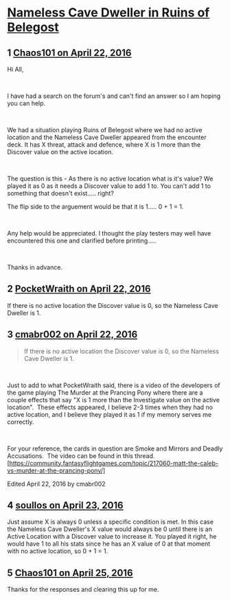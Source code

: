 # [Nameless Cave Dweller in Ruins of Belegost](https://community.fantasyflightgames.com/topic/218028-nameless-cave-dweller-in-ruins-of-belegost/)

## 1 [Chaos101 on April 22, 2016](https://community.fantasyflightgames.com/topic/218028-nameless-cave-dweller-in-ruins-of-belegost/?do=findComment&comment=2181911)

Hi All,

 

I have had a search on the forum's and can't find an answer so I am hoping you can help.

 

We had a situation playing Ruins of Belegost where we had no active location and the Nameless Cave Dweller appeared from the encounter deck. It has X threat, attack and defence, where X is 1 more than the Discover value on the active location. 

 

The question is this - As there is no active location what is it's value? We played it as 0 as it needs a Discover value to add 1 to. You can't add 1 to something that doesn't exist..... right?

The flip side to the arguement would be that it is 1..... 0 + 1 = 1. 

 

Any help would be appreciated. I thought the play testers may well have encountered this one and clarified before printing.....

 

Thanks in advance.

## 2 [PocketWraith on April 22, 2016](https://community.fantasyflightgames.com/topic/218028-nameless-cave-dweller-in-ruins-of-belegost/?do=findComment&comment=2181979)

If there is no active location the Discover value is 0, so the Nameless Cave Dweller is 1.

## 3 [cmabr002 on April 22, 2016](https://community.fantasyflightgames.com/topic/218028-nameless-cave-dweller-in-ruins-of-belegost/?do=findComment&comment=2182049)

> If there is no active location the Discover value is 0, so the Nameless Cave Dweller is 1.

 

Just to add to what PocketWraith said, there is a video of the developers of the game playing The Murder at the Prancing Pony where there are a couple effects that say "X is 1 more than the Investigate value on the active location".  These effects appeared, I believe 2-3 times when they had no active location, and I believe they played it as 1 if my memory serves me correctly.

 

For your reference, the cards in question are Smoke and Mirrors and Deadly Accusations.  The video can be found in this thread. [https://community.fantasyflightgames.com/topic/217060-matt-the-caleb-vs-murder-at-the-prancing-pony/]

Edited April 22, 2016 by cmabr002

## 4 [soullos on April 23, 2016](https://community.fantasyflightgames.com/topic/218028-nameless-cave-dweller-in-ruins-of-belegost/?do=findComment&comment=2183024)

Just assume X is always 0 unless a specific condition is met. In this case the Nameless Cave Dweller's X value would always be 0 until there is an Active Location with a Discover value to increase it. You played it right, he would have 1 to all his stats since he has an X value of 0 at that moment with no active location, so 0 + 1 = 1.

## 5 [Chaos101 on April 25, 2016](https://community.fantasyflightgames.com/topic/218028-nameless-cave-dweller-in-ruins-of-belegost/?do=findComment&comment=2185049)

Thanks for the responses and clearing this up for me.

